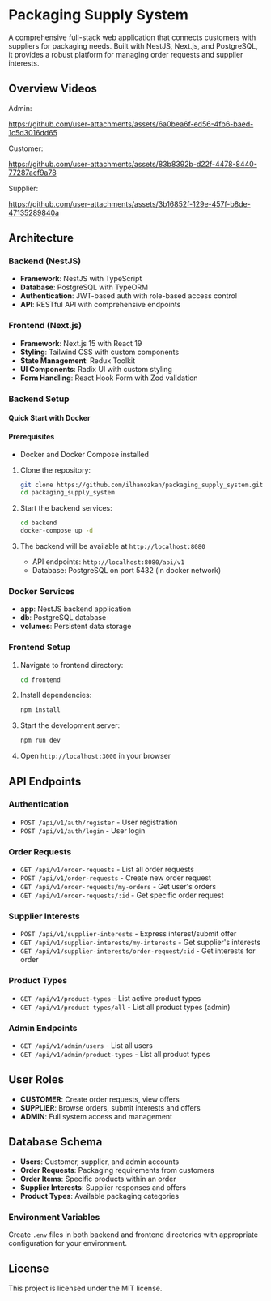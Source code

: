 # Packaging Supply System

A comprehensive full-stack web application that connects customers with suppliers for packaging needs. Built with NestJS, Next.js, and PostgreSQL, it provides a robust platform for managing order requests and supplier interests.

## Overview Videos

Admin:

https://github.com/user-attachments/assets/6a0bea6f-ed56-4fb6-baed-1c5d3016dd65

Customer:

https://github.com/user-attachments/assets/83b8392b-d22f-4478-8440-77287acf9a78

Supplier:

https://github.com/user-attachments/assets/3b16852f-129e-457f-b8de-47135289840a

## Architecture

### Backend (NestJS)

- **Framework**: NestJS with TypeScript
- **Database**: PostgreSQL with TypeORM
- **Authentication**: JWT-based auth with role-based access control
- **API**: RESTful API with comprehensive endpoints

### Frontend (Next.js)

- **Framework**: Next.js 15 with React 19
- **Styling**: Tailwind CSS with custom components
- **State Management**: Redux Toolkit
- **UI Components**: Radix UI with custom styling
- **Form Handling**: React Hook Form with Zod validation

### Backend Setup

#### Quick Start with Docker

#### Prerequisites

- Docker and Docker Compose installed

1. Clone the repository:

   ```bash
   git clone https://github.com/ilhanozkan/packaging_supply_system.git
   cd packaging_supply_system
   ```

2. Start the backend services:

   ```bash
   cd backend
   docker-compose up -d
   ```

3. The backend will be available at `http://localhost:8080`
   - API endpoints: `http://localhost:8080/api/v1`
   - Database: PostgreSQL on port 5432 (in docker network)

### Docker Services

- **app**: NestJS backend application
- **db**: PostgreSQL database
- **volumes**: Persistent data storage

### Frontend Setup

1. Navigate to frontend directory:

   ```bash
   cd frontend
   ```

2. Install dependencies:

   ```bash
   npm install
   ```

3. Start the development server:

   ```bash
   npm run dev
   ```

4. Open `http://localhost:3000` in your browser

## API Endpoints

### Authentication

- `POST /api/v1/auth/register` - User registration
- `POST /api/v1/auth/login` - User login

### Order Requests

- `GET /api/v1/order-requests` - List all order requests
- `POST /api/v1/order-requests` - Create new order request
- `GET /api/v1/order-requests/my-orders` - Get user's orders
- `GET /api/v1/order-requests/:id` - Get specific order request

### Supplier Interests

- `POST /api/v1/supplier-interests` - Express interest/submit offer
- `GET /api/v1/supplier-interests/my-interests` - Get supplier's interests
- `GET /api/v1/supplier-interests/order-request/:id` - Get interests for order

### Product Types

- `GET /api/v1/product-types` - List active product types
- `GET /api/v1/product-types/all` - List all product types (admin)

### Admin Endpoints

- `GET /api/v1/admin/users` - List all users
- `GET /api/v1/admin/product-types` - List all product types

## User Roles

- **CUSTOMER**: Create order requests, view offers
- **SUPPLIER**: Browse orders, submit interests and offers
- **ADMIN**: Full system access and management

## Database Schema

- **Users**: Customer, supplier, and admin accounts
- **Order Requests**: Packaging requirements from customers
- **Order Items**: Specific products within an order
- **Supplier Interests**: Supplier responses and offers
- **Product Types**: Available packaging categories

### Environment Variables

Create `.env` files in both backend and frontend directories with appropriate configuration for your environment.

## License

This project is licensed under the MIT license.
